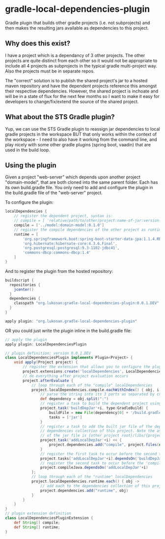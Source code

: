 # gradle-local-dependencies-plugin

Gradle plugin that builds other gradle projects (i.e. not subprojects) and then makes the resulting 
jars available as dependencies to this project.

## Why does this exist?

I have a project which is a dependancy of 3 other projects. The other projects are quite distinct
from each other so it would not be appropriate to include all 4 projects as subprojects in the typical
gradle multi-project way. Also the projects must be in separate repos.

The "correct" solution is to publish the shared project's jar to a hosted maven repository and have
the dependent projects reference this amongst their respective dependencies. However, the shared project
is inchoate and will be in a state of flux for the next few months so I want to make it easy for
developers to change/fix/extend the source of the shared project.

## What about the STS Gradle plugin?
 
Yup, we can use the STS Gradle plugin to reassign jar dependencies to local gradle projects in the
workspace BUT that only works within the context of the workspace - I need to also have it working
from the command line, and play nicely with some other gradle plugins (spring boot, vaadin) that are
used in the build loop.

## Using the plugin

Given a project "web-server" which depends upon another project "domain-model", that are both cloned
into the same parent folder. Each has its own build.gradle file. You only need to add and configure the
plugin in the build.gradle file of the "web-server" project.

To configure the plugin:

```groovy
localDependencies {
	// register the dependent project, syntax is:
	// compile = [ 'relative/path/to/other/project:name-of-jar:version-of-jar' ]
	compile = ['../model:domain-model:0.1.0']
	// register the compile dependencies of the other project as runtime dependencies of this one
	runtime = [
	    'org.springframework.boot:spring-boot-starter-data-jpa:1.1.4.RELEASE',
    	'org.hibernate:hibernate-core:4.3.6.Final',
    	'org.postgresql:postgresql:9.3-1102-jdbc41',
    	'commons-dbcp:commons-dbcp:1.4'
	]
}
```

And to register the plugin from the hosted repository:

```groovy
buildscript {
  repositories {
    jcenter()
  }
  dependencies {
    classpath "org.lukosan:gradle-local-dependencies-plugin:0.0.1.DEV"
  }
}

apply plugin: "org.lukosan.gradle-local-dependencies-plugin"
```

OR you could just write the plugin inline in the build.gradle file:

```groovy
// apply the plugin
apply plugin: LocalDependenciesPlugin

// plugin definition: version 0.0.1.DEV
class LocalDependenciesPlugin implements Plugin<Project> {
	void apply(Project project) {
		// register the extension that allows you to configure the plugin
		project.extensions.create('localDependencies', LocalDependenciesPluginExtension)
		// do everything after project evaluation occurs
		project.afterEvaluate {
			// loop through each of the "compile" localDependencies
			project.localDependencies.compile.eachWithIndex() { obj, i -> 
				// parse the string into its 3 parts as separated by colons (:)
				def dependency = obj.split(":")
				// register a task to build the dependent project using its build.gradle file
				project.task('buildDepJar'+i, type:GradleBuild) {
        			buildFile = new File(dependency[0] + '/build.gradle')
        			tasks = ['jar']
        		}
        		// register a task to add the built jar file of the dependent project to the
        		// dependencies collection of this project. Note the assumed location and naming
        		// of the jar file is {other project root}/libs/{project-name}-{version}.jar
        		project.task('addLocalDepJar'+i) << {
	    		    project.dependencies.add("compile", project.files(new File(dependency[0] + '/build/libs/' + dependency[1] + '-' + dependency[2] + '.jar')))
        		}
        		// register the first task to occur before the second task
        		project.tasks['addLocalDepJar'+i].dependsOn('buildDepJar'+i)
        		// register the second task to occur before the 'compileJava' task
        		project.compileJava.dependsOn('addLocalDepJar'+i)
        	};
        	// loop through each of the "runtime" localDependencies
        	project.localDependencies.runtime.each() { obj -> 
        		// add each to the dependencies collection of this project
        		project.dependencies.add("runtime", obj)
        	}
		}
	}
}
// plugin extension definition
class LocalDependenciesPluginExtension {
    def String[] compile;
    def String[] runtime;
}
```